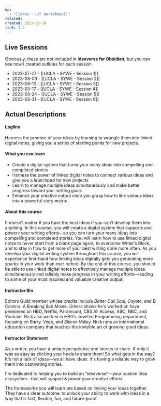 ```yaml
---
up:
  - "[[Area - LYT Workshops]]"
related: 
created: 2023-06-30
rank: 2.5
---
```


## Live Sessions
Obviously, these are not included in **Ideaverse for Obsidian**, but you can see how I created outlines for each session.

- 2023-07-27 - [[UCLA - SYWE - Session 1]]
- 2023-08-03 - [[UCLA - SYWE - Session 2]]
- 2023-08-10 - [[UCLA - SYWE - Session 3]]
- 2023-08-17 - [[UCLA - SYWE - Session 4]]
- 2023-08-24 - [[UCLA - SYWE - Session 5]]
- 2023-08-31 - [[UCLA - SYWE - Session 6]]

## Actual Descriptions
#### Logline

Harness the promise of your ideas by learning to wrangle them into linked digital notes, giving you a series of starting points for new projects.

#### What you can learn

- Create a digital system that turns your many ideas into compelling and completed stories
- Harness the power of linked digital notes to connect various ideas and give you a launchpad for new projects
- Learn to manage multiple ideas simultaneously and make better progress toward your writing goals
- Enhance your creative output once you grasp how to link various ideas into a powerful story matrix

#### About this course

It doesn’t matter if you have the best ideas if you can’t develop them into anything. In this course, you will create a digital system that supports and powers your writing efforts—so you can turn your many ideas into compelling and completed stories. You will learn how to use linked digital notes to never start from a blank page again, to overcome Writer’s Block, and to stay in flow to get more of your best writing done more often. As you develop your digital writing system throughout this course, you will experience first-hand how linking ideas digitally gets you generating more sparks in your work than ever before. By the end of this course, you should be able to use linked digital notes to effectively manage multiple ideas simultaneously and reliably make progress in your writing efforts—leading to some of your most inspired and valuable creative output.

#### Instructor Bio

Editors Guild member whose credits include _Better Call Saul, Coyote,_ and El Camino: A Breaking Bad Movie. Others shows he's worked on have premiered on HBO, Netflix, Paramount, CBS All Access, ABC, NBC, and Youtube. Nick also worked in HBO’s coveted Programming department, focusing on _Barry, Veep,_ and _Silicon Valley._ Nick runs an international education company that teaches the invisible art of growing good ideas.

#### Instructor Statement

As a writer, you have a unique perspective and stories to share. If only it was as easy as clicking your heels to share them! So what gets in the way? It's not a lack of ideas—we all have ideas. It's having a reliable way to grow them into captivating stories.

I'm dedicated to helping you to build an "ideaverse"—your custom idea ecosystem—that will support & power your creative efforts. ‍

The frameworks you will learn are based on linking your ideas together. They have a clear outcome: to unlock your ability to work with ideas in a way that is fast, flexible, fun, and future-proof.



